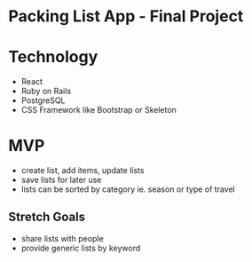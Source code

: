 # Packing List App - Final Project 


Technology 
====
* React
* Ruby on Rails
* PostgreSQL
* CSS Framework like Bootstrap or Skeleton

MVP
====
* create list, add items, update lists
* save lists for later use
* lists can be sorted by category ie. season or type of travel

## Stretch Goals
* share lists with people
* provide generic lists by keyword

